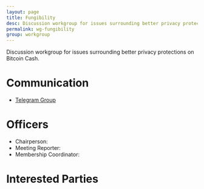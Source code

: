 ```yaml
---
layout: page
title: Fungibility
desc: Discussion workgroup for issues surrounding better privacy protections on Bitcoin Cash.
permalink: wg-fungibility
group: workgroup
---
```


Discussion workgroup for issues surrounding better privacy protections on Bitcoin Cash.

# Communication

* [Telegram Group](https://t.me/joinchat/HCYr51E_dyuK6VogWrNq_w)

# Officers

 * Chairperson: 
 * Meeting Reporter:
 * Membership Coordinator:

# Interested Parties

